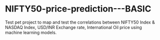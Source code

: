 # NIFTY50-price-prediction---BASIC
Test pet project to map and test the correlations between NIFTY50 Index &amp; NASDAQ Index, USD/INR Exchange rate, International Oil price using machine learning models.
